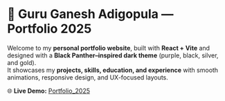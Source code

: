 # 🚀 Guru Ganesh Adigopula — Portfolio 2025

Welcome to my **personal portfolio website**, built with **React + Vite** and designed with a **Black Panther–inspired dark theme** (purple, black, silver, and gold).  
It showcases my **projects, skills, education, and experience** with smooth animations, responsive design, and UX-focused layouts.  

🌐 **Live Demo:** [Portfolio_2025](https://your-deployment-link.netlify.app) 
